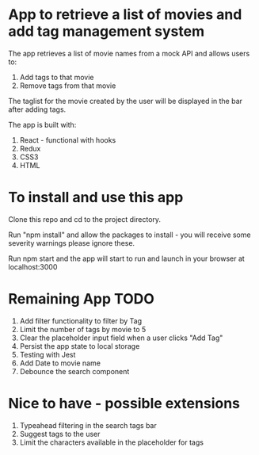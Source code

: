 # App to retrieve a list of movies and add tag management system

The app retrieves a list of movie names from a mock API and allows users to:
1. Add tags to that movie
1. Remove tags from that movie

The taglist for the movie created by the user will be displayed in the bar after adding tags. 

The app is built with:
1. React - functional with hooks
1. Redux
1. CSS3
1. HTML

# To install and use this app
Clone this repo and cd to the project directory. 

Run "npm install" and allow the packages to install - you will receive some severity warnings please ignore these. 

Run npm start and the app will start to run and launch in your browser at localhost:3000

# Remaining App TODO
1. Add filter functionality to filter by Tag
1. Limit the number of tags by movie to 5
1. Clear the placeholder input field when a user clicks "Add Tag"
1. Persist the app state to local storage
1. Testing with Jest
1. Add Date to movie name
1. Debounce the search component

# Nice to have - possible extensions
1. Typeahead filtering in the search tags bar
1. Suggest tags to the user
1. Limit the characters available in the placeholder for tags
